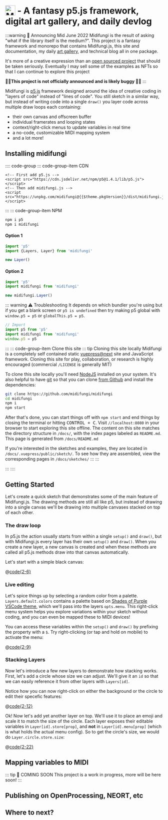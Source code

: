 # <img src="/midifungi-title.png" alt="Midifungi" style="height:32px; position: relative; top: 5px"> - A fantasy p5.js framework, digital art gallery, and daily devlog
<!-- A layer-based p5.js framework with live editing and MIDI support 🎛️🎹 -->

:::warning 📅 Announcing Mid June 2022
Midifungi is the result of asking "what if the library itself is the medium?". This project is a fantasy framework and monorepo that contains Midifungi.js, this site and documentation, my daily [art gallery](/sketches/), and technical blog all in one package.

It's more of a creative expression than an [open sourced project](https://github.com/midifungi/midifungi) that should be taken seriously. Eventually I may sell some of the examples as NFTs so that I can continue to explore this project

**🌈🐞This project is not officially announced and is likely buggy 🐞🌈**
:::

<Midifungi title='@midifungi | 004 | Arriving Home' :layers="['@midifungi/4/bg', '@midifungi/4/train', '@midifungi/4/crowd', '@midifungi/4/traffic']" help="@midifungi/4"/>

<div class="row">
  <div class="col-6">
    <Midifungi title="Spirit Emojis" :layers="['@midifungi/3/bg', '@midifungi/3/shapes', '@midifungi/3/checker', '@midifungi/3/self', '@midifungi/3/squid']" help="@midifungi/3" />
  </div>
  <!-- <div class="col-6">
    <Midifungi title="Billions and Billions" :layers="['@midifungi/2/starfield', '@midifungi/2/glass', '@midifungi/2/watercanvas', '@midifungi/2/glass-filter', '@midifungi/2/lead']" help="@midifungi/2" />
  </div> -->
  <div class="col-6">
    <Midifungi title="Lily Pads" :layers="['@midifungi/1/lilies', '@midifungi/1/ripples']" help="@midifungi/1" />
  </div>
</div>


Midifungi is [p5.js](https://p5js.org/reference/) framework designed around the idea of creative coding in "layers of code" instead of "lines of code". You still sketch in a similar way, but instead of writing code into a single `draw()` you layer code across multiple draw loops each containing:
- their own canvas and offscreen buffer
- individual framerates and looping states
- context/right-click menus to update variables in real time
- a no-code, customizable MIDI mapping system
- and a lot more!



## Installing midifungi

:::: code-group
::: code-group-item CDN
```html:no-v-pre
<!-- First add p5.js -->
<script src="https://cdn.jsdelivr.net/npm/p5@1.4.1/lib/p5.js"></script>
<!-- Then add midifungi.js -->
<script src="https://unpkg.com/midifungi@{{$theme.pkgVersion}}/dist/midifungi.js"></script>
```
:::
::: code-group-item NPM
```bash
npm i p5
npm i midifungi
```


#### Option 1

```js
import 'p5'
import {Layers, Layer} from 'midifungi'

new Layer()
```

#### Option 2
```js
import 'p5'
import midifungi from 'midifungi'

new midifungi.Layer()
```

::: warning ⚠️ Troubleshooting
It depends on which bundler you're using but if you get a blank screen or `p5 is undefined` then try making p5 global with `window.p5 = p5` or `globalThis.p5 = p5`. 

```js
// Import
import p5 from 'p5'
import midifungi from 'midifungi'
window.p5 = p5
```
:::
::: code-group-item Clone this site
::: tip Cloning this site locally
Midifungi is a completely self contained static [vuepress@next](https://v2.vuepress.vuejs.org/) site and JavaScript framework. Cloning this site for play, collaboration, or research is highly encouraged (commercial `/LICENSE` is generally MIT)

To clone this site locally you'll need [NodeJS](https://nodejs.org/en/) installed on your system. It's also helpful to have [git](https://git-scm.com/) so that you can clone [from Github](https://github.com/midifungi/midifungi) and install the dependencies:
```bash
git clone https://github.com/midifungi/midifungi
cd midifungi
npm i
npm start
```

After that's done, you can start things off with `npm start` and end things by closing the terminal or hitting <kbd>CONTROL + C</kbd>. Visit `//localhost:8080` in your browser to start exploring this site offline. The content on this site matches the directory structure in `/docs/`, with the index pages labeled as `README.md`. This page is generated from `/docs/README.md`

If you're interested in the sketches and examples, they are located in `/docs/.vuepress/public/sketch/`. To see how they are assembled, view the corresponding pages in `/docs/sketches/`
:::
:::

:::
::::



## Getting Started

Let's create a quick sketch that demonstrates some of the main feature of Midifungi.js. The drawing methods are still all like p5, but instead of drawing into a single canvas we'll be drawing into multiple canvases stacked on top of each other.



### The draw loop

In p5.js the action usually starts from within a single `setup()` and `draw()`, but with Midifungi.js every layer has their own `setup()` and `draw()`. When you create a new layer, a new canvas is created and when these methods are called all p5.js methods draw into that canvas automatically.

Let's start with a simple black canvas:

@[code{2-6}](./.vuepress/public/example/1/bg-1.js)
<Example id="example-1-1" :layers="['1/bg-1']" />



### Live editing

Let's spice things up by selecting a random color from a palette. `Layers.default.colors` contains a palette based on [Shades of Purple VSCode theme](https://marketplace.visualstudio.com/items?itemName=ahmadawais.shades-of-purple), which we'll pass into the layers `opts.menu`. This right-click menu system helps you explore variations within your sketch without coding, and you can even be mapped these to MIDI devices!

You can access these variables within the `setup()` and `draw()` by prefixing the property with a `$`. Try right-clicking (or tap and hold on mobile) to activate the menu:

@[code{2-9}](./.vuepress/public/example/1/bg-2.js)
<Example id="example-1-2" :layers="['1/bg-2']" />

### Stacking Layers

Now let's introduce a few new layers to demonstrate how stacking works. First, let's add a circle whose size we can adjust. We'll give it an `id` so that we can easily reference it from other layers with `Layers[id]`.

Notice how you can now right-click on either the background or the circle to edit their specefic features:

@[code{2-12}](./.vuepress/public/example/1/bg-3.js)
<Example id="example-1-3" :layers="['1/bg-2', '1/bg-3']" />

Ok! Now let's add yet another layer on top. We'll use it to place an emoji and scale it to match the size of the circle. Each layer exposes their editable variables in `Layer[id].store[prop]`, and **not** in `Layer[id].menu[prop]` (which is what holds the actual menu config). So to get the circle's size, we would do `Layer.circle.store.size`:

@[code{2-22}](./.vuepress/public/example/1/bg-4.js)
<Example id="example-1-4" :layers="['1/bg-2', '1/bg-3', '1/bg-4']" />

## Mapping variables to MIDI

::: tip 📅 COMING SOON
This project is a work in progress, more will be here soon!
:::

## Publishing on OpenProcessing, NEORT, etc

## Where to next?